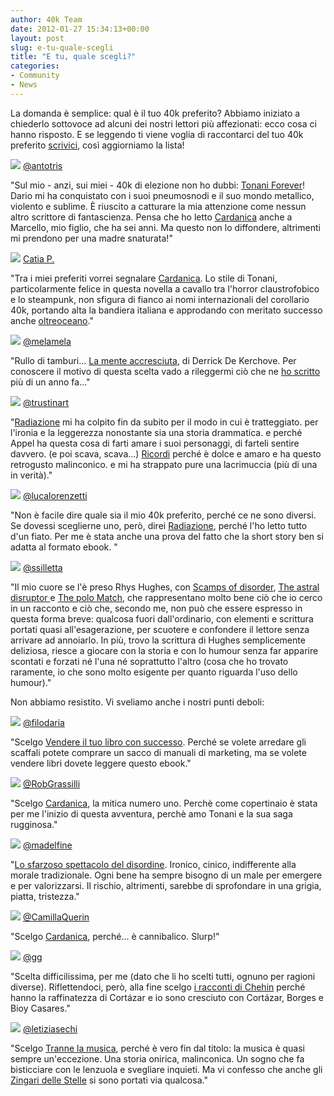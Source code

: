 ```yaml
---
author: 40k Team
date: 2012-01-27 15:34:13+00:00
layout: post
slug: e-tu-quale-scegli
title: "E tu, quale scegli?"
categories:
- Community
- News
---
```


La domanda è semplice: qual è il tuo 40k preferito? Abbiamo iniziato a chiederlo sottovoce ad alcuni dei nostri lettori più affezionati: ecco cosa ci hanno risposto. E se leggendo ti viene voglia di raccontarci del tuo 40k preferito [scrivici](mailto:letizia@40kbooks.com), così aggiorniamo la lista!








![](http://quarantak.wpengine.com/wp-content/uploads/2012/01/anto.jpg)
[@antotris](https://twitter.com/#!/antotris)


"Sul mio - anzi, sui miei - 40k di elezione non ho dubbi: [Tonani Forever](http://40k.it/mondonove/)! Dario mi ha conquistato con i suoi pneumosnodi e il suo mondo metallico, violento e sublime. È riuscito a catturare la mia attenzione come nessun altro scrittore di fantascienza. Pensa che ho letto [Cardanica](http://www.amazon.it/dp/B0042G00GM/) anche a Marcello, mio figlio, che ha sei anni. Ma questo non lo diffondere, altrimenti mi prendono per una madre snaturata!"






![](http://quarantak.wpengine.com/wp-content/uploads/2012/01/catia.jpg)
[Catia P.](http://www.goodreads.com/user/show/4401266-catia)


"Tra i miei preferiti vorrei segnalare [Cardanica](http://www.amazon.it/dp/B0042G00GM/).
Lo stile di Tonani, particolarmente felice in questa novella a cavallo tra l'horror claustrofobico e lo steampunk, non sfigura di fianco ai nomi internazionali del corollario 40k, portando alta la bandiera italiana e approdando con meritato successo anche [oltreoceano](http://www.40kbooks.com/?page_id=133&category=26&product_id=75)."






![](http://quarantak.wpengine.com/wp-content/uploads/2012/01/ema.jpg)
[@melamela](https://twitter.com/#!/melamela)


"Rullo di tamburi… [La mente accresciuta](http://www.amazon.it/dp/B004EYTBGC/), di Derrick De Kerchove. Per conoscere il motivo di questa scelta vado a rileggermi ciò che ne [ho scritto](http://www.goodreads.com/review/show/133809260) più di un anno fa..."






![](http://quarantak.wpengine.com/wp-content/uploads/2012/01/giulia.jpg)
[@trustinart](https://twitter.com/#!/trustinart)


"[Radiazione](http://www.amazon.it/dp/B0042G007G/) mi ha colpito fin da subito per il modo in cui è tratteggiato. per l'ironia e la leggerezza nonostante sia una storia drammatica. e perché Appel ha questa cosa di farti amare i suoi personaggi, di farteli sentire davvero. (e poi scava, scava...)
[Ricordi](http://www.amazon.it/dp/B004SH1KWI/) perché è dolce e amaro e ha questo retrogusto malinconico. e mi ha strappato pure una lacrimuccia (più di una in verità)."






![](http://quarantak.wpengine.com/wp-content/uploads/2012/01/lorenz.jpg)
[@lucalorenzetti](https://twitter.com/#!/lucalorenzetti)


"Non è facile dire quale sia il mio 40k preferito, perché ce ne sono diversi. Se dovessi sceglierne uno, però, direi [Radiazione](http://www.amazon.it/dp/B0042G007G/), perché l'ho letto tutto d'un fiato. Per me è stata anche una prova del fatto che la short story ben si adatta al formato ebook. "






![](http://quarantak.wpengine.com/wp-content/uploads/2012/01/silvia.jpg)
[@ssilletta](https://twitter.com/#!/ssilletta)


"Il mio cuore se l'è preso Rhys Hughes, con [Scamps of disorder](http://www.amazon.it/Scamps-Disorder-Fantastic-Story-ebook/dp/B004ZG7D96/ref=sr_1_11?s=digital-text&ie=UTF8&qid=1327677844&sr=1-11), [The astral disruptor ](http://www.amazon.it/dp/B004CLYF9A/)e [The polo Match](http://www.40kbooks.com/?page_id=133&category=20&product_id=77), che rappresentano molto bene ciò che io cerco in un racconto e ciò che, secondo me, non può che essere espresso in questa forma breve: qualcosa fuori dall'ordinario, con elementi e scrittura portati quasi all'esagerazione, per scuotere e confondere il lettore senza arrivare ad annoiarlo. In più, trovo la scrittura di Hughes semplicemente deliziosa, riesce a giocare con la storia e con lo humour senza far apparire scontati e forzati né l'una né soprattutto l'altro (cosa che ho trovato raramente, io che sono molto esigente per quanto riguarda l'uso dello humour)."




Non abbiamo resistito. Vi sveliamo anche i nostri punti deboli:








![](http://quarantak.wpengine.com/wp-content/uploads/2012/01/daria.jpg)
[@filodaria](https://twitter.com/#!/filodaria)


"Scelgo [Vendere il tuo libro con successo](http://www.amazon.it/dp/B004ISLQVW/). Perché se volete arredare gli scaffali potete comprare un sacco di manuali di marketing, ma se volete vendere libri dovete leggere questo ebook."






![](http://quarantak.wpengine.com/wp-content/uploads/2012/01/rob.jpg)
[@RobGrassilli](https://twitter.com/#!/RobGrassilli)


"Scelgo [Cardanica](http://www.amazon.it/dp/B0042G00GM/), la mitica numero uno. Perchè come copertinaio è stata per me l'inizio di questa avventura, perchè amo Tonani e la sua saga rugginosa."






![](http://quarantak.wpengine.com/wp-content/uploads/2012/01/titta.jpg)
[@madelfine](https://twitter.com/#!/madelfine)


"[Lo sfarzoso spettacolo del disordine](http://www.bookrepublic.it/book/9788865860656-lo-sfarzoso-spettacolo-del-disordine/). Ironico, cinico, indifferente alla morale tradizionale. Ogni bene ha sempre bisogno di un male per emergere e per valorizzarsi. Il rischio, altrimenti, sarebbe di sprofondare in una grigia, piatta, tristezza."






![](http://quarantak.wpengine.com/wp-content/uploads/2012/01/cami.jpg)
[@CamillaQuerin](https://twitter.com/#!/CamillaQuerin)


"Scelgo [Cardanica](http://www.amazon.it/dp/B0042G00GM/), perché... è cannibalico. Slurp!"






![](http://quarantak.wpengine.com/wp-content/uploads/2012/01/gg.jpg)
[@gg](https://twitter.com/#!/gg)


"Scelta difficilissima, per me (dato che li ho scelti tutti, ognuno per ragioni diverse). Riflettendoci, però, alla fine scelgo [i racconti di Chehin](http://www.amazon.it/Ultimo-Cerchio-Cielo-Sotto-ebook/dp/B004AM5EO6/ref=sr_1_1?s=digital-text&ie=UTF8&qid=1327677962&sr=1-1) perché hanno la raffinatezza di Cortázar e io sono cresciuto con Cortázar, Borges e Bioy Casares."






![](http://quarantak.wpengine.com/wp-content/uploads/2012/01/let.jpg)
[@letiziasechi](https://twitter.com/#!/letiziasechi)


"Scelgo [Tranne la musica](http://www.amazon.it/Tranne-la-musica-ebook/dp/B0042G00D0/ref=sr_1_1?s=digital-text&ie=UTF8&qid=1327677909&sr=1-1), perché è vero fin dal titolo: la musica è quasi sempre un'eccezione. Una storia onirica, malinconica. Un sogno che fa bisticciare con le lenzuola e svegliare inquieti. Ma vi confesso che anche gli [Zingari delle Stelle](http://www.amazon.it/dp/B004SH1KWI/) si sono portati via qualcosa."




